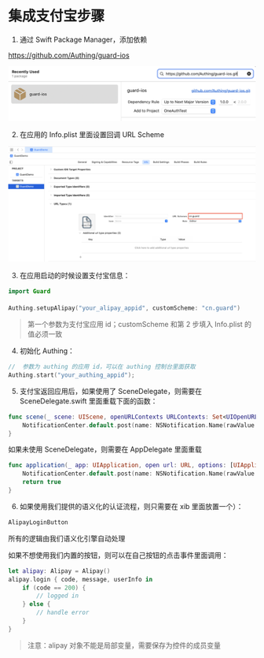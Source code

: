 # 集成支付宝步骤

1. 通过 Swift Package Manager，添加依赖

https://github.com/Authing/guard-ios

![](./../images/add_guard.png)

2. 在应用的 Info.plist 里面设置回调 URL Scheme

![](./images/custom_scheme.png)

3. 在应用启动的时候设置支付宝信息：

```swift
import Guard

Authing.setupAlipay("your_alipay_appid", customScheme: "cn.guard")
```

>第一个参数为支付宝应用 id；customScheme 和第 2 步填入 Info.plist 的值必须一致

4. 初始化 Authing：
```swift
//  参数为 authing 的应用 id，可以在 authing 控制台里面获取
Authing.start("your_authing_appid");
```
5. 支付宝返回应用后，如果使用了 SceneDelegate，则需要在 SceneDelegate.swift 里面重载下面的函数：

```swift
func scene(_ scene: UIScene, openURLContexts URLContexts: Set<UIOpenURLContext>) {
    NotificationCenter.default.post(name: NSNotification.Name(rawValue: "alipayLoginOK"), object: URLContexts.first?.url)
}
```

如果未使用 SceneDelegate，则需要在 AppDelegate 里面重载

```swift
func application(_ app: UIApplication, open url: URL, options: [UIApplication.OpenURLOptionsKey : Any] = [:]) -> Bool {
    NotificationCenter.default.post(name: NSNotification.Name(rawValue: "alipayLoginOK"), object: URLContexts.first?.url)
    return true
}
```

6. 如果使用我们提供的语义化的认证流程，则只需要在 xib 里面放置一个）：

```swift
AlipayLoginButton
```

所有的逻辑由我们语义化引擎自动处理

如果不想使用我们内置的按钮，则可以在自己按钮的点击事件里面调用：

```swift
let alipay: Alipay = Alipay()
alipay.login { code, message, userInfo in
    if (code == 200) {
        // logged in
    } else {
        // handle error
    }
}
```

>注意：alipay 对象不能是局部变量，需要保存为控件的成员变量